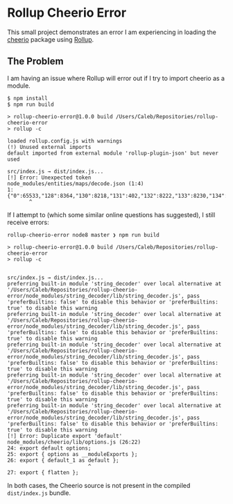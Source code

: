 # Rollup Cheerio Error

This small project demonstrates an error I am experiencing in loading the
[cheerio](https://www.npmjs.com/package/cheerio) package using
[Rollup](https://github.com/rollup/rollup).

## The Problem

I am having an issue where Rollup will error out if I try to import cheerio as a
module.

```
$ npm install
$ npm run build

> rollup-cheerio-error@1.0.0 build /Users/Caleb/Repositories/rollup-cheerio-error
> rollup -c

loaded rollup.config.js with warnings
(!) Unused external imports
default imported from external module 'rollup-plugin-json' but never used

src/index.js → dist/index.js...
[!] Error: Unexpected token
node_modules/entities/maps/decode.json (1:4)
1: {"0":65533,"128":8364,"130":8218,"131":402,"132":8222,"133":8230,"134":8224,"135":8225,"136":710,"137":8240,"138":352,"139":8249,"140":338,"142":381,"145":8216,"146":8217,"147":8220,"148":8221,"149":8226,"150":8211,"151":8212,"152":732,"153":8482,"154":353,"155":8250,"156":339,"158":382,"159":376}
       ^
```

If I attempt to (which some similar online questions has suggested), I still
receive errors:

```
rollup-cheerio-error node8 master ❯ npm run build

> rollup-cheerio-error@1.0.0 build /Users/Caleb/Repositories/rollup-cheerio-error
> rollup -c


src/index.js → dist/index.js...
preferring built-in module 'string_decoder' over local alternative at '/Users/Caleb/Repositories/rollup-cheerio-error/node_modules/string_decoder/lib/string_decoder.js', pass 'preferBuiltins: false' to disable this behavior or 'preferBuiltins: true' to disable this warning
preferring built-in module 'string_decoder' over local alternative at '/Users/Caleb/Repositories/rollup-cheerio-error/node_modules/string_decoder/lib/string_decoder.js', pass 'preferBuiltins: false' to disable this behavior or 'preferBuiltins: true' to disable this warning
preferring built-in module 'string_decoder' over local alternative at '/Users/Caleb/Repositories/rollup-cheerio-error/node_modules/string_decoder/lib/string_decoder.js', pass 'preferBuiltins: false' to disable this behavior or 'preferBuiltins: true' to disable this warning
preferring built-in module 'string_decoder' over local alternative at '/Users/Caleb/Repositories/rollup-cheerio-error/node_modules/string_decoder/lib/string_decoder.js', pass 'preferBuiltins: false' to disable this behavior or 'preferBuiltins: true' to disable this warning
preferring built-in module 'string_decoder' over local alternative at '/Users/Caleb/Repositories/rollup-cheerio-error/node_modules/string_decoder/lib/string_decoder.js', pass 'preferBuiltins: false' to disable this behavior or 'preferBuiltins: true' to disable this warning
[!] Error: Duplicate export 'default'
node_modules/cheerio/lib/options.js (26:22)
24: export default options;
25: export { options as __moduleExports };
26: export { default_1 as default };
                          ^
27: export { flatten };
```

In both cases, the Cheerio source is not present in the compiled `dist/index.js`
bundle.
